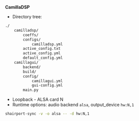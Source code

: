**CamillaDSP**
- Directory tree:
```sh
./
	camilladsp/
		coeffs/
		configs/
			camilladsp.yml
		active_config.txt
		active_config.yml
		default_config.yml
	camillagui/
		backend/
		build/
		config/
			camillagui.yml
			gui-config.yml
		main.py
```
- Loopback - ALSA card N
- Runtime options: audio backend `alsa`, output_device `hw:N,1`
```sh
shairport-sync -v -o alsa -- -d hw:N,1
```
